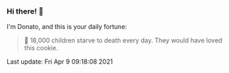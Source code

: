 ### Hi there! 👋 

I'm Donato, and this is your daily fortune:

> 🥠 18,000 children starve to death every day. They would have loved this cookie.

Last update: Fri Apr  9 09:18:08 2021